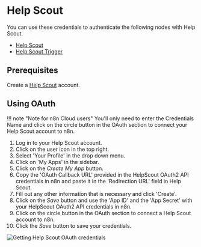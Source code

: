 # Help Scout

You can use these credentials to authenticate the following nodes with Help Scout.

- [Help Scout](/integrations/builtin/app-nodes/n8n-nodes-base.helpScout/)
- [Help Scout Trigger](/integrations/builtin/trigger-nodes/n8n-nodes-base.helpScoutTrigger/)

## Prerequisites

Create a [Help Scout](https://www.helpscout.com/) account.

## Using OAuth

!!! note "Note for n8n Cloud users"
    You'll only need to enter the Credentials Name and click on the circle button in the OAuth section to connect your Help Scout account to n8n.


1. Log in to your Help Scout account.
2. Click on the user icon in the top right.
3. Select 'Your Profile' in the drop down menu.
4. Click on 'My Apps' in the sidebar.
5. Click on the *Create My App* button.
6. Copy the 'OAuth Callback URL' provided in the HelpScout OAuth2 API credentials in n8n and paste it in the 'Redirection URL' field in Help Scout.
7. Fill out any other information that is necessary and click 'Create'.
8. Click on the *Save* button and use the 'App ID' and the 'App Secret' with your HelpScout OAuth2 API credentials in n8n.
9. Click on the circle button in the OAuth section to connect a Help Scout account to n8n.
10. Click the *Save* button to save your credentials.

![Getting Help Scout OAuth credentials](/_images/integrations/builtin/credentials/helpscout/using-oauth.gif)
